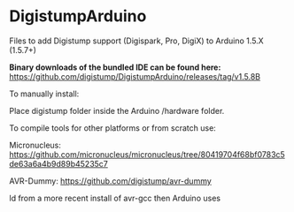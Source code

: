 DigistumpArduino
================

Files to add Digistump support (Digispark, Pro, DigiX) to Arduino 1.5.X (1.5.7+)


**Binary downloads of the bundled IDE can be found here:** https://github.com/digistump/DigistumpArduino/releases/tag/v1.5.8B

To manually install:

Place digistump folder inside the Arduino /hardware folder.

To compile tools for other platforms or from scratch use:

Micronucleus: https://github.com/micronucleus/micronucleus/tree/80419704f68bf0783c5de63a6a4b9d89b45235c7

AVR-Dummy: https://github.com/digistump/avr-dummy

ld from a more recent install of avr-gcc then Arduino uses
